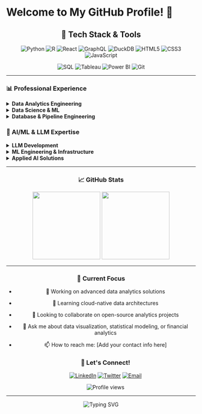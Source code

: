# Welcome to My GitHub Profile! 👋

<div align="center">
  
  ## 🚀 Tech Stack & Tools
  
  ![Python](https://img.shields.io/badge/Python-3776AB?style=for-the-badge&logo=python&logoColor=white)
  ![R](https://img.shields.io/badge/R-276DC3?style=for-the-badge&logo=r&logoColor=white)
  ![React](https://img.shields.io/badge/React-20232A?style=for-the-badge&logo=react&logoColor=61DAFB)
  ![GraphQL](https://img.shields.io/badge/GraphQL-E10098?style=for-the-badge&logo=graphql&logoColor=white)
  ![DuckDB](https://img.shields.io/badge/DuckDB-FFF000?style=for-the-badge&logo=duckdb&logoColor=black)
  ![HTML5](https://img.shields.io/badge/HTML5-E34C26?style=for-the-badge&logo=html5&logoColor=white)
  ![CSS3](https://img.shields.io/badge/CSS3-1572B6?style=for-the-badge&logo=css3&logoColor=white)
  ![JavaScript](https://img.shields.io/badge/JavaScript-F7DF1E?style=for-the-badge&logo=javascript&logoColor=black)
  
  ![SQL](https://img.shields.io/badge/SQL-4479A1?style=for-the-badge&logo=postgresql&logoColor=white)
  ![Tableau](https://img.shields.io/badge/Tableau-E97627?style=for-the-badge&logo=tableau&logoColor=white)
  ![Power BI](https://img.shields.io/badge/Power_BI-F2C811?style=for-the-badge&logo=powerbi&logoColor=black)
  ![Git](https://img.shields.io/badge/Git-F05032?style=for-the-badge&logo=git&logoColor=white)

</div>

---

### 📊 Professional Experience

<details>
<summary><b>Data Analytics Engineering</b></summary>

```r
# Analytics Infrastructure Development
analytics_eng <- list(
  role = "Sr. Analytics Engineer 🏗️",
  impact = "Built scalable analytics infrastructure",
  stack = c("dbt", "Airflow", "Spark", "Snowflake")
)
```
</details>

<details>
<summary><b>Data Science & ML</b></summary>

```r
# Machine Learning Solutions
data_science <- list(
  role = "Data Scientist 🧪",
  impact = "Deployed ML models for business impact",
  stack = c("TensorFlow", "scikit-learn", "MLflow")
)
```
</details>

<details>
<summary><b>Database & Pipeline Engineering</b></summary>

```r
# Data Infrastructure
data_eng <- list(
  databases = c("PostgreSQL", "MongoDB", "Redis"),
  pipelines = c("Kafka", "Flink", "Databricks"),
  apis = c("FastAPI", "GraphQL", "Docker")
)
```
</details>

### 🤖 AI/ML & LLM Expertise

<details>
<summary><b>LLM Development</b></summary>

```python
llm_stack = {
    "frameworks": ["LangChain", "LlamaIndex", "Semantic Kernel"],
    "models": ["GPT-4", "Claude", "Llama2", "Mistral"],
    "vector_dbs": ["Pinecone", "Weaviate", "ChromaDB"],
    "techniques": ["RAG", "Fine-tuning", "Prompt Engineering"]
}
```
</details>

<details>
<summary><b>ML Engineering & Infrastructure</b></summary>

```python
ml_eng = {
    "deep_learning": ["PyTorch", "TensorFlow", "JAX"],
    "ml_ops": ["MLflow", "Weights & Biases", "Kubeflow"],
    "deployment": ["TorchServe", "ONNX", "Triton"],
    "cloud_ai": ["SageMaker", "Vertex AI", "Azure ML"]
}
```
</details>

<details>
<summary><b>Applied AI Solutions</b></summary>

```python
ai_apps = {
    "nlp": ["spaCy", "Transformers", "NLTK"],
    "computer_vision": ["OpenCV", "YOLO", "Detectron2"],
    "search": ["Elasticsearch", "Vector Search", "Embeddings"],
    "automation": ["AutoML", "H2O.ai", "AutoGluon"]
}
```
</details>

---

<div align="center">

### 📈 GitHub Stats

<img height="180em" src="https://github-readme-stats.vercel.app/api?username=kayaozkur&show_icons=true&theme=tokyonight&include_all_commits=true&count_private=true"/>
<img height="180em" src="https://github-readme-stats.vercel.app/api/top-langs/?username=kayaozkur&layout=compact&langs_count=8&theme=tokyonight"/>

</div>

---

<div align="center">


### 🎯 Current Focus

- 🔭 Working on advanced data analytics solutions
- 🌱 Learning cloud-native data architectures
- 👯 Looking to collaborate on open-source analytics projects
- 💬 Ask me about data visualization, statistical modeling, or financial analytics
- 📫 How to reach me: [Add your contact info here]

  
  ### 🌟 Let's Connect!
  
  [![LinkedIn](https://img.shields.io/badge/LinkedIn-0077B5?style=for-the-badge&logo=linkedin&logoColor=white)](https://linkedin.com/in/yourusername)
  [![Twitter](https://img.shields.io/badge/Twitter-1DA1F2?style=for-the-badge&logo=twitter&logoColor=white)](https://twitter.com/yourusername)
  [![Email](https://img.shields.io/badge/Email-D14836?style=for-the-badge&logo=gmail&logoColor=white)](mailto:your.email@example.com)
  
  <img src="https://komarev.com/ghpvc/?username=kayaozkur&style=flat-square&color=blue" alt="Profile views"/>
  
</div>

---

<div align="center">
  <img src="https://readme-typing-svg.demolab.com?font=Fira+Code&pause=1000&color=58A6FF&center=true&vCenter=true&width=435&lines=Thanks+for+visiting!+✨;Happy+coding!+🚀" alt="Typing SVG" />
</div>
